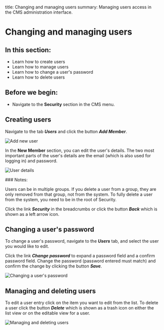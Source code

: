 title: Changing and managing users
summary: Managing users access in the CMS administration interface.

# Changing and managing users

## In this section:

* Learn how to create users
* Learn how to manage users
* Learn how to change a user's password
* Learn how to delete users

## Before we begin:

* Navigate to the **Security** section in the CMS menu.

## Creating users

Navigate to the tab ***Users*** and click the button ***Add Member***.

![Add new user](/_images/users-add-member.png)

In the **New Member** section, you can edit the user's details. The two most important parts of the user's details are the email (which is also used for logging in) and password.

![User details](/_images/user-details.png)

<div class="note" markdown="1">
### Notes:

Users can be in multiple groups. If you delete a user from a group, they are only removed from that group, not from the system. To fully delete a user from the system, you need to be in the root of Security.

Click the link ***Security*** in the breadcrumbs or click the button ***Back*** which is shown as a left arrow icon.
</div>

## Changing a user's password

To change a user's password, navigate to the ***Users*** tab, and select the user you would like to edit.

Click the link ***Change password*** to expand a password field and a confirm password field. Change the password (password entered must match) and confirm the change by clicking the button ***Save***.

![Changing a user's password](/_images/change-password.png)

## Managing and deleting users

To edit a user entry click on the item you want to edit from the list. To delete a user click the button ***Delete*** which is shown as a trash icon on either the list view or on the editable view for a user.

![Managing and deleting users](/_images/edit-delete-user.png)
